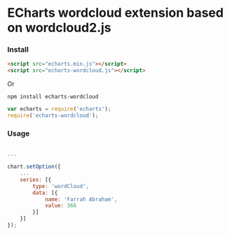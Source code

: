 # ECharts wordcloud extension based on wordcloud2.js

### Install

```html
<script src="echarts.min.js"></script>
<script src="echarts-wordcloud.js"></script>
```

Or

```
npm install echarts-wordcloud
```

```js
var echarts = require('echarts');
require('echarts-wordcloud');
```

### Usage

```js

...

chart.setOption({
    ...
    series: [{
        type: 'wordCloud',
        data: [{
            name: 'Farrah Abraham',
            value: 366
        }]
    }]
});
```
